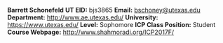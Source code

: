 **Barrett Schonefeld**
**UT EID:** bjs3865
**Email:** bschoney@utexas.edu
**Department:** http://www.ae.utexas.edu/
**University:** https://www.utexas.edu/
**Level:** Sophomore
**ICP Class Position:** Student
**Course Webpage:** http://www.shahmoradi.org/ICP2017F/
